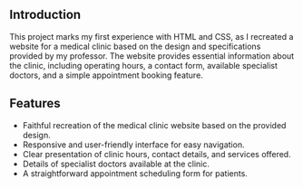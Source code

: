 ## Introduction

This project marks my first experience with HTML and CSS, as I recreated a website for a medical clinic based on the design and specifications provided by my professor. The website provides essential information about the clinic, including operating hours, a contact form, available specialist doctors, and a simple appointment booking feature.

## Features

- Faithful recreation of the medical clinic website based on the provided design.
- Responsive and user-friendly interface for easy navigation.
- Clear presentation of clinic hours, contact details, and services offered.
- Details of specialist doctors available at the clinic.
- A straightforward appointment scheduling form for patients.



